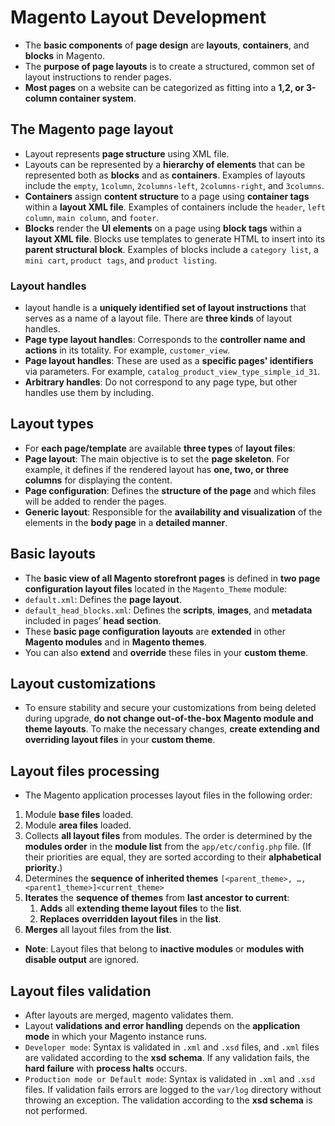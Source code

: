 # Magento Layout Development
- The **basic components** of **page design** are **layouts**, **containers**, and **blocks** in Magento. 
- The **purpose of page layouts** is to create a structured, common set of layout instructions to render pages.
- **Most pages** on a website can be categorized as fitting into a **1,2, or 3-column container system**.
## The Magento page layout
- Layout represents **page structure** using XML file.
- Layouts can be represented by a **hierarchy of elements** that can be represented both as **blocks** and as **containers**. Examples of layouts include the `empty`, `1column`, `2columns-left`, `2columns-right`, and `3columns`.
- **Containers** assign **content structure** to a page using **container tags** within a **layout XML file**. Examples of containers include the `header`, `left column`, `main column`, and `footer`.
- **Blocks** render the **UI elements** on a page using **block tags** within a **layout XML file**. Blocks use templates to generate HTML to insert into its **parent structural block**. Examples of blocks include a `category list`, a `mini cart`, `product tags`, and `product listing`.
### Layout handles
- layout handle is a **uniquely identified set of layout instructions** that serves as a name of a layout file. There are **three kinds** of layout handles. 
- **Page type layout handles**: Corresponds to the **controller name and actions** in its totality. For example, `customer_view`.
- **Page layout handles**: These are used as a **specific pages' identifiers** via parameters. For example, `catalog_product_view_type_simple_id_31`.
- **Arbitrary handles**: Do not correspond to any page type, but other handles use them by including.
## Layout types
- For **each page/template** are available **three types** of **layout files**:
- **Page layout**: The main objective is to set the **page skeleton**. For example, it defines if the rendered layout has **one, two, or three columns** for displaying the content.
- **Page configuration**: Defines the **structure of the page** and which files will be added to render the pages.
- **Generic layout**: Responsible for the **availability and visualization** of the elements in the **body page** in a **detailed manner**.
## Basic layouts
- The **basic view of all Magento storefront pages** is defined in **two page configuration layout files** located in the `Magento_Theme` module:
- `default.xml`: Defines the **page layout**.
- `default_head_blocks.xml`: Defines the **scripts**, **images**, and **metadata** included in pages’ **head section**.
- These **basic page configuration layouts** are **extended** in other **Magento modules** and in **Magento themes**.
- You can also **extend** and **override** these files in your **custom theme**.
## Layout customizations
- To ensure stability and secure your customizations from being deleted during upgrade, **do not change out-of-the-box Magento module and theme layouts**. To make the necessary changes, **create extending and overriding layout files** in your **custom theme**.
## Layout files processing
- The Magento application processes layout files in the following order:
1. Module **base files** loaded.
2. Module **area files** loaded.
3. Collects **all layout files** from modules. The order is determined by the **modules order** in the **module list** from the `app/etc/config.php` file. (If their priorities are equal, they are sorted according to their **alphabetical priority**.)
4. Determines the **sequence of inherited themes** `[<parent_theme>, …, <parent1_theme>]<current_theme>`
5. **Iterates** the **sequence of themes** from **last ancestor to current**:
     1. **Adds** all **extending theme layout files** to the **list**.
     2. **Replaces** **overridden layout files** in the **list**.
6. **Merges** all layout files from the **list**.
- **Note**: Layout files that belong to **inactive modules** or **modules with disable output** are ignored.
## Layout files validation
- After layouts are merged, magento validates them.
- Layout **validations and error handling** depends on the **application mode** in which your Magento instance runs.
- `Developer mode`: Syntax is validated in `.xml` and `.xsd` files, and `.xml` files are validated according to the **xsd schema**. If any validation fails, the **hard failure** with **process halts** occurs.
- `Production mode or Default mode`: Syntax is validated in `.xml` and `.xsd` files. If validation fails errors are logged to the `var/log` directory without throwing an exception. The validation according to the **xsd schema** is not performed.

